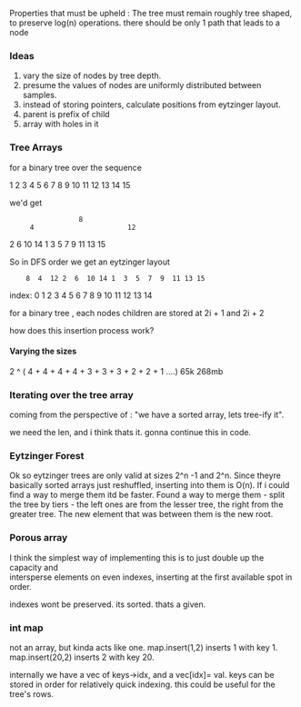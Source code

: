 Properties that must be upheld : 
The tree must remain roughly tree shaped, to preserve log(n) operations.
there should be only 1 path that leads to a node

### Ideas
1. vary the size of nodes by tree depth.
2. presume the values of nodes are uniformly distributed between samples.
3. instead of storing pointers, calculate positions from eytzinger layout.
4. parent is prefix of child
5. array with holes in it 


### Tree Arrays

for a binary tree over the sequence

1  2  3  4  5  6  7  8  9  10 11 12 13 14 15

we'd get

                     8
         4                       12
   2           6           10          14
1     3     5     7      9    11    13    15  


So in DFS order we get an eytzinger layout

        8  4  12 2  6  10 14 1  3  5  7  9  11 13 15

index:  0  1  2  3  4  5  6  7  8  9  10 11 12 13 14

for a binary tree , each nodes children are stored at 2i + 1 and 2i + 2 

how does this insertion process work? 

#### Varying the sizes

2 ^ ( 4 + 4 + 4 + 4 + 3 + 3 + 3 + 2 + 2 + 1 ....)
                 65k              268mb           
                 
### Iterating over the tree array
coming from the perspective of : "we have a sorted array, lets tree-ify it".

we need the len, and i think thats it. 
gonna continue this in code.

### Eytzinger Forest
Ok so eytzinger trees are only valid at sizes 2^n -1 and 2^n. 
Since theyre basically sorted arrays just reshuffled, inserting into them is O(n). 
If i could find a way to merge them itd be faster. 
Found a way to merge them - split the tree by tiers - the left ones are from the lesser tree, the right 
from the greater tree. The new element that was between them is the new root.

### Porous array
I think the simplest way of implementing this is to just double up the capacity and  
intersperse elements on even indexes, inserting at the first available spot in order.

indexes wont be preserved. its sorted. thats a given.

### int map
not an array, but kinda acts like one. 
map.insert(1,2) inserts 1 with key 1.
map.insert(20,2) inserts 2 with key 20. 

internally we have a vec of keys->idx, and a vec[idx]= val. 
keys can be stored in order for relatively quick indexing.
this could be useful for the tree's rows.